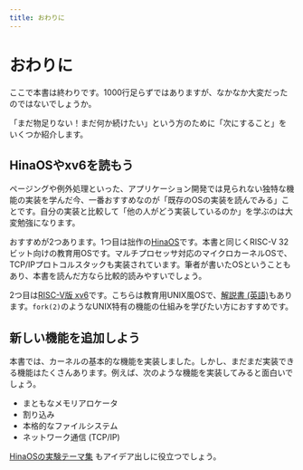 ```yaml
---
title: おわりに
---
```


# おわりに

ここで本書は終わりです。1000行足らずではありますが、なかなか大変だったのではないでしょうか。

「まだ物足りない！まだ何か続けたい」という方のために「次にすること」をいくつか紹介します。

## HinaOSやxv6を読もう

ページングや例外処理といった、アプリケーション開発では見られない独特な機能の実装を学んだ今、一番おすすめなのが「既存のOSの実装を読んでみる」ことです。自分の実装と比較して「他の人がどう実装しているのか」を学ぶのは大変勉強になります。

おすすめが2つあります。1つ目は拙作の[HinaOS](https://github.com/nuta/microkernel-book)です。本書と同じくRISC-V 32ビット向けの教育用OSです。マルチプロセッサ対応のマイクロカーネルOSで、TCP/IPプロトコルスタックも実装されています。筆者が書いたOSということもあり、本書を読んだ方なら比較的読みやすいでしょう。

2つ目は[RISC-V版 xv6](https://github.com/mit-pdos/xv6-riscv)です。こちらは教育用UNIX風OSで、[解説書 (英語)](https://pdos.csail.mit.edu/6.828/2022/)もあります。`fork(2)`のようなUNIX特有の機能の仕組みを学びたい方におすすめです。

## 新しい機能を追加しよう

本書では、カーネルの基本的な機能を実装しました。しかし、まだまだ実装できる機能はたくさんあります。例えば、次のような機能を実装してみると面白いでしょう。

- まともなメモリアロケータ
- 割り込み
- 本格的なファイルシステム
- ネットワーク通信 (TCP/IP)

[HinaOSの実験テーマ集](https://github.com/nuta/microkernel-book/blob/main/IDEAS.md) もアイデア出しに役立つでしょう。
